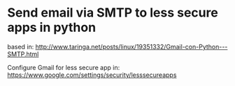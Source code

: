 # Send email via SMTP to less secure apps in python

based in:
http://www.taringa.net/posts/linux/19351332/Gmail-con-Python---SMTP.html


Configure Gmail for less secure app in:
https://www.google.com/settings/security/lesssecureapps
